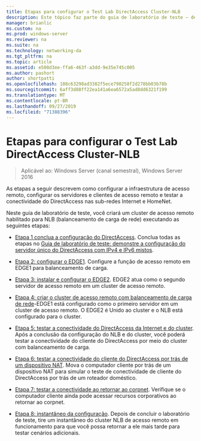 ```yaml
---
title: Etapas para configurar o Test Lab DirectAccess Cluster-NLB
description: Este tópico faz parte do guia de laboratório de teste – demonstre o DirectAccess em um cluster com o NLB do Windows para Windows Server 2016
manager: brianlic
ms.custom: na
ms.prod: windows-server
ms.reviewer: na
ms.suite: na
ms.technology: networking-da
ms.tgt_pltfrm: na
ms.topic: article
ms.assetid: e508d3ee-ffa6-463f-a3dd-9e35e745c005
ms.author: pashort
author: shortpatti
ms.openlocfilehash: 108c63298ad3382f5ece790258f2d278bb03b78b
ms.sourcegitcommit: 6aff3d88ff22ea141a6ea6572a5ad8dd6321f199
ms.translationtype: MT
ms.contentlocale: pt-BR
ms.lasthandoff: 09/27/2019
ms.locfileid: "71388396"
---
```

# <a name="steps-for-configuring-the-directaccess-cluster-nlb-test-lab"></a>Etapas para configurar o Test Lab DirectAccess Cluster-NLB

>Aplicável ao: Windows Server (canal semestral), Windows Server 2016

As etapas a seguir descrevem como configurar a infraestrutura de acesso remoto, configurar os servidores e clientes de acesso remoto e testar a conectividade do DirectAccess nas sub-redes Internet e HomeNet.  
  
Neste guia de laboratório de teste, você criará um cluster de acesso remoto habilitado para NLB (balanceamento de carga de rede) executando as seguintes etapas:  
  
-   [Etapa 1 conclua a configuração do DirectAccess](STEP-1-Complete-the-DirectAccess-Configuration.md). Conclua todas as etapas no [Guia de laboratório de teste: demonstre a configuração do servidor único do DirectAccess com IPv4 e IPv6 mistos](https://go.microsoft.com/fwlink/p/?LinkId=237004).  
  
-   [Etapa 2: configurar o EDGE1](STEP-2-Configure-EDGE1.md). Configure a função de acesso remoto em EDGE1 para balanceamento de carga.  
  
-   [Etapa 3: instalar e configurar o EDGE2](STEP-3-Install-and-Configure-EDGE2.md). EDGE2 atua como o segundo servidor de acesso remoto em um cluster de acesso remoto.  
  
-   [Etapa 4: criar o cluster de acesso remoto com balanceamento de carga de rede](STEP-4-Create-the-Network-Load-Balanced-Remote-Access-Cluster.md)-EDGE1 está configurado como o primeiro servidor em um cluster de acesso remoto. O EDGE2 é Unido ao cluster e o NLB está configurado para o cluster.  
  
-   [Etapa 5: testar a conectividade do DirectAccess da Internet e do cluster](STEP-5-Test-DirectAccess-Connectivity-from-the-Internet-and-Through-the-Cluster.md). Após a conclusão da configuração do NLB e do cluster, você poderá testar a conectividade do cliente do DirectAccess por meio do cluster com balanceamento de carga.  
  
-   [Etapa 6: testar a conectividade do cliente do DirectAccess por trás de um dispositivo NAT](STEP-6-Test-DirectAccess-Client-Connectivity-from-Behind-a-NAT-Device.md). Mova o computador cliente por trás de um dispositivo NAT para simular o teste de conectividade de cliente do DirectAccess por trás de um roteador doméstico.  
  
-   [Etapa 7: testar a conectividade ao retornar ao corpnet](STEP-7-Test-Connectivity-When-Returning-to-the-Corpnet.md). Verifique se o computador cliente ainda pode acessar recursos corporativos ao retornar ao corpnet.  
  
-   [Etapa 8: instantâneo da configuração](da-cluster-nlb-s8-snapshot.md). Depois de concluir o laboratório de teste, tire um instantâneo do cluster NLB de acesso remoto em funcionamento para que você possa retornar a ele mais tarde para testar cenários adicionais.  
  


